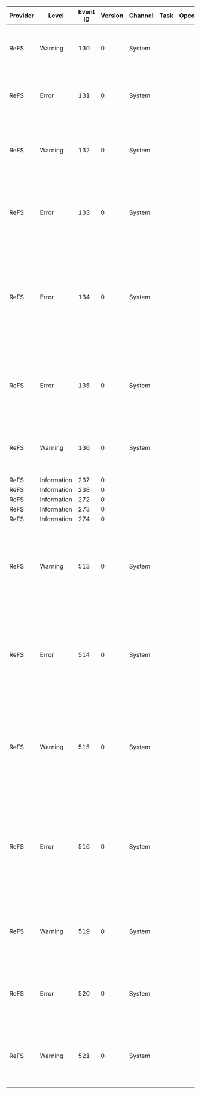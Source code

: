 Provider  |  Level        |  Event ID  |  Version  |  Channel  |  Task  |  Opcode  |  Keyword  |  Message
----------|---------------|------------|-----------|-----------|--------|----------|-----------|-------------------------------------------------------------------------------------------------------------------------------------------------------------------------------------------------------------
ReFS      |  Warning      |  130       |  0        |  System   |        |          |           |  The file system structure on volume {VolumeId} has now been repaired.
ReFS      |  Error        |  131       |  0        |  System   |        |          |           |  The file system structure on volume {VolumeId} cannot be corrected.
ReFS      |  Warning      |  132       |  0        |  System   |        |          |           |  The file system detected a checksum error and was able to correct it. The name of the file or folder is '{ObjectName}'.
ReFS      |  Error        |  133       |  0        |  System   |        |          |           |  The file system detected a checksum error and was not able to correct it. The name of the file or folder is '{ObjectName}'.
ReFS      |  Error        |  134       |  0        |  System   |        |          |           |  The file system was unable to write metadata to the media backing volume {VolumeId}. A write failed with status '{FailureReason}' ReFS will take the volume offline. It may be mounted again automatically.
ReFS      |  Error        |  135       |  0        |  System   |        |          |           |  Volume {VolumeId} is formatted as ReFS but ReFS is unable to mount it; ReFS encountered status {FailureReason}.
ReFS      |  Warning      |  136       |  0        |  System   |        |          |           |  Volume '{VolumeId}' was mounted in an older version of Windows. Some features may be lost.
ReFS      |  Information  |  237       |  0        |           |        |          |           |
ReFS      |  Information  |  238       |  0        |           |        |          |           |
ReFS      |  Information  |  272       |  0        |           |        |          |           |
ReFS      |  Information  |  273       |  0        |           |        |          |           |
ReFS      |  Information  |  274       |  0        |           |        |          |           |
ReFS      |  Warning      |  513       |  0        |  System   |        |          |           |  The file system detected a corruption on a file. The file has been removed from the file system namespace. The name of the file is '{ObjectName}'.
ReFS      |  Error        |  514       |  0        |  System   |        |          |           |  The file system detected a corruption on a file. The file system may have failed to remove it from the file system namespace. The name of the file is '{ObjectName}'.
ReFS      |  Warning      |  515       |  0        |  System   |        |          |           |  The file system detected a corruption on a folder. Contents of the folder have been removed from the file system namespace. The name of the folder is '{ObjectName}'.
ReFS      |  Error        |  516       |  0        |  System   |        |          |           |  The file system detected a corruption on a folder. The file system may have failed to remove contents of the folder from the file system namespace. The name of the folder is '{ObjectName}'.
ReFS      |  Warning      |  519       |  0        |  System   |        |          |           |  The file system detected a corruption on file system metadata. The name of the stream is '{ObjectName}'.
ReFS      |  Error        |  520       |  0        |  System   |        |          |           |  The file system detected a corruption on file system metadata. The name of the stream is '{ObjectName}'.
ReFS      |  Warning      |  521       |  0        |  System   |        |          |           |  Volume '{ObjectName}' detected a corruption on file system metadata. It will lose self-healing features.